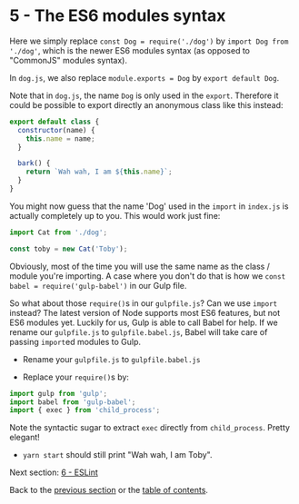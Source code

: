# 5 - The ES6 modules syntax

Here we simply replace `const Dog = require('./dog')` by `import Dog from './dog'`, which is the newer ES6 modules syntax (as opposed to "CommonJS" modules syntax).

In `dog.js`, we also replace `module.exports = Dog` by `export default Dog`.

Note that in `dog.js`, the name `Dog` is only used in the `export`. Therefore it could be possible to export directly an anonymous class like this instead:

```javascript
export default class {
  constructor(name) {
    this.name = name;
  }

  bark() {
    return `Wah wah, I am ${this.name}`;
  }
}
```

You might now guess that the name 'Dog' used in the `import` in `index.js` is actually completely up to you. This would work just fine:

```javascript
import Cat from './dog';

const toby = new Cat('Toby');
```
Obviously, most of the time you will use the same name as the class / module you're importing.
A case where you don't do that is how we `const babel = require('gulp-babel')` in our Gulp file.

So what about those `require()`s in our `gulpfile.js`? Can we use `import` instead? The latest version of Node supports most ES6 features, but not ES6 modules yet. Luckily for us, Gulp is able to call Babel for help. If we rename our `gulpfile.js` to `gulpfile.babel.js`, Babel will take care of passing `import`ed modules to Gulp.

- Rename your `gulpfile.js` to `gulpfile.babel.js`

- Replace your `require()`s by:

```javascript
import gulp from 'gulp';
import babel from 'gulp-babel';
import { exec } from 'child_process';
```

Note the syntactic sugar to extract `exec` directly from `child_process`. Pretty elegant!

- `yarn start` should still print "Wah wah, I am Toby".

Next section: [6 - ESLint](/tutorial/6-eslint)

Back to the [previous section](/tutorial/4-es6-syntax-class) or the [table of contents](https://github.com/verekia/js-stack-from-scratch).
